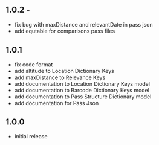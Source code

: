 ## 1.0.2 - 
 - fix bug with maxDistance and relevantDate in pass json
 - add equtable for comparisons pass files

## 1.0.1
 - fix code format
 - add altitude to Location Dictionary Keys
 - add maxDistance to Relevance Keys
 - add documentation to Location Dictionary Keys model
 - add documentation to Barcode Dictionary Keys model
 - add documentation to Pass Structure Dictionary model
 - add documentation for Pass Json

## 1.0.0
 - initial release